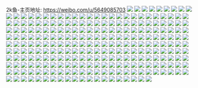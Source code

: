 2k鱼-主页地址: https://weibo.com/u/5649085703 
![](https://wx4.sinaimg.cn/mw2000/006aiZfxgy1h7aybmy08sj326v2x51ky.jpg) 
![](https://wx4.sinaimg.cn/mw2000/006aiZfxgy1h7aybnj7azj315a1j14k8.jpg) 
![](https://wx4.sinaimg.cn/mw2000/006aiZfxgy1h7ayblk66ij32cj34bkjm.jpg) 
![](https://wx4.sinaimg.cn/mw2000/006aiZfxgy1h7aybotwa8j32c0340qv6.jpg) 
![](https://wx4.sinaimg.cn/mw2000/006aiZfxly1h78baja8r1j32da35s1kx.jpg) 
![](https://wx4.sinaimg.cn/mw2000/006aiZfxly1h78bae1dnej32db35sqv7.jpg) 
![](https://wx4.sinaimg.cn/mw2000/006aiZfxly1h78bam7gtcj32c02c07wj.jpg) 
![](https://wx4.sinaimg.cn/mw2000/006aiZfxly1h78bay90n9j32db35sb2a.jpg) 
![](https://wx4.sinaimg.cn/mw2000/006aiZfxly1h78ba50yqvj32dc35s7wj.jpg) 
![](https://wx4.sinaimg.cn/mw2000/006aiZfxly1h78bav2wywj32dd35s1l0.jpg) 
![](https://wx4.sinaimg.cn/mw2000/006aiZfxly1h78bazgv4ij327l2y47wi.jpg) 
![](https://wx4.sinaimg.cn/mw2000/006aiZfxly1h78bapg7ahj328r2zrnlz.jpg) 
![](https://wx4.sinaimg.cn/mw2000/006aiZfxly1h78bb52apuj32632w57wh.jpg) 
![](https://wx4.sinaimg.cn/mw2000/006aiZfxgy1h4zi4ledtkj325g2vaqv7.jpg) 
![](https://wx4.sinaimg.cn/mw2000/006aiZfxgy1h4zi4my4x8j31ny280qv5.jpg) 
![](https://wx4.sinaimg.cn/mw2000/006aiZfxgy1h4zi4p9szjj32622w3x6q.jpg) 
![](https://wx4.sinaimg.cn/mw2000/006aiZfxgy1h4zi4r07lmj31mw26j4qq.jpg) 
![](https://wx4.sinaimg.cn/mw2000/006aiZfxgy1h4zi4siabrj32702yw7wi.jpg) 
![](https://wx4.sinaimg.cn/mw2000/006aiZfxgy1h4zi4u00zhj31x22k5qv5.jpg) 
![](https://wx4.sinaimg.cn/mw2000/006aiZfxgy1h4zi4irpm1j30wi17c4qp.jpg) 
![](https://wx4.sinaimg.cn/mw2000/006aiZfxgy1h4zi4vfdasj320c3404qq.jpg) 
![](https://wx4.sinaimg.cn/mw2000/006aiZfxgy1h4zi4x1yj1j32c0340kjm.jpg) 
![](https://wx4.sinaimg.cn/mw2000/006aiZfxgy1gyzwlhvjqsj326g2wle82.jpg) 
![](https://wx4.sinaimg.cn/mw2000/006aiZfxgy1gyxeo7tpcwj30wi1lse4f.jpg) 
![](https://wx4.sinaimg.cn/mw2000/006aiZfxgy1gyxeo9amlpj31o02yoqv5.jpg) 
![](https://wx4.sinaimg.cn/mw2000/006aiZfxgy1gyxeo71r7vj327y2ylb2c.jpg) 
![](https://wx4.sinaimg.cn/mw2000/006aiZfxgy1gy460zm7wzj32502uonpe.jpg) 
![](https://wx4.sinaimg.cn/mw2000/006aiZfxgy1gy460ydgbhj324u2uhe82.jpg) 
![](https://wx4.sinaimg.cn/mw2000/006aiZfxgy1gy461114rhj323m2su1ky.jpg) 
![](https://wx4.sinaimg.cn/mw2000/006aiZfxgy1gy4612lccqj332b32b1kz.jpg) 
![](https://wx4.sinaimg.cn/mw2000/006aiZfxgy1gtk6xgh4y1j61nz280qv502.jpg) 
![](https://wx4.sinaimg.cn/mw2000/006aiZfxgy1gtk6x5qa3sj61nt27rnpd02.jpg) 
![](https://wx4.sinaimg.cn/mw2000/006aiZfxgy1gt1imxoxa6j32ap32ab2b.jpg) 
![](https://wx4.sinaimg.cn/mw2000/006aiZfxgy1gt1io5va7fj32642w6x6s.jpg) 
![](https://wx4.sinaimg.cn/mw2000/006aiZfxgy1gt1ildgqwkj61nm27hx6p02.jpg) 
![](https://wx4.sinaimg.cn/mw2000/006aiZfxgy1gt1ip488vej32c0340u12.jpg) 
![](https://wx4.sinaimg.cn/mw2000/006aiZfxgy1gsz7ea8sdjj31nk27ex6p.jpg) 
![](https://wx4.sinaimg.cn/mw2000/006aiZfxgy1gswjtejcbvj329y29ye81.jpg) 
![](https://wx4.sinaimg.cn/mw2000/006aiZfxgy1gsw1bn7j83j3299296x6q.jpg) 
![](https://wx4.sinaimg.cn/mw2000/006aiZfxgy1gsw1bjii7gj32c02c0u0y.jpg) 
![](https://wx4.sinaimg.cn/mw2000/006aiZfxgy1gsw1du3tffj323t23thdt.jpg) 
![](https://wx4.sinaimg.cn/mw2000/006aiZfxgy1gsw1cbel74j333y2by7wj.jpg) 
![](https://wx4.sinaimg.cn/mw2000/006aiZfxgy1gsw1bv1yl8j32c0340qv6.jpg) 
![](https://wx4.sinaimg.cn/mw2000/006aiZfxgy1gsw1bfvnfoj31gc1gc4j9.jpg) 
![](https://wx4.sinaimg.cn/mw2000/006aiZfxgy1gswjt6v2z5j61o11o1b2902.jpg) 
![](https://wx4.sinaimg.cn/mw2000/006aiZfxgy1gswjwo04jmj32ac31skjm.jpg) 
![](https://wx4.sinaimg.cn/mw2000/006aiZfxgy1gstb4kvkpdj328j2zab2a.jpg) 
![](https://wx4.sinaimg.cn/mw2000/006aiZfxgy1gstb4mwuhxj32am31xu0y.jpg) 
![](https://wx4.sinaimg.cn/mw2000/006aiZfxgy1gstb4j3afnj323u35sb2a.jpg) 
![](https://wx4.sinaimg.cn/mw2000/006aiZfxgy1gstb4h9elgj32b33471kz.jpg) 
![](https://wx4.sinaimg.cn/mw2000/006aiZfxgy1gstb4opivgj327s2yd4qq.jpg) 
![](https://wx4.sinaimg.cn/mw2000/006aiZfxgy1gstb4qk8baj325t2vqe82.jpg) 
![](https://wx4.sinaimg.cn/mw2000/006aiZfxgy1gsm2e8zu6vj30sg16oh0r.jpg) 
![](https://wx4.sinaimg.cn/mw2000/006aiZfxgy1gsbv37f8loj31sc2dsx6p.jpg) 
![](https://wx4.sinaimg.cn/mw2000/006aiZfxgy1gry5p1sjp7j30u01407kb.jpg) 
![](https://wx4.sinaimg.cn/mw2000/006aiZfxgy1gry5p3oh98j30u013zqii.jpg) 
![](https://wx4.sinaimg.cn/mw2000/006aiZfxgy1gry5p6g57fj30u0140wt7.jpg) 
![](https://wx4.sinaimg.cn/mw2000/006aiZfxgy1grto2zidbij325x2vxu0y.jpg) 
![](https://wx4.sinaimg.cn/mw2000/006aiZfxgy1grto318fjsj31zk2ng1ky.jpg) 
![](https://wx4.sinaimg.cn/mw2000/006aiZfxgy1grto337pc1j31z22mrx6p.jpg) 
![](https://wx4.sinaimg.cn/mw2000/006aiZfxgy1grto34vl1ej329q30z1kz.jpg) 
![](https://wx4.sinaimg.cn/mw2000/006aiZfxgy1grr1fflzinj30rs15o1kx.jpg) 
![](https://wx4.sinaimg.cn/mw2000/006aiZfxgy1grr1f4jj8zj30rs15onmm.jpg) 
![](https://wx4.sinaimg.cn/mw2000/006aiZfxgy1grr1f1jwclj30rs15owyn.jpg) 
![](https://wx4.sinaimg.cn/mw2000/006aiZfxgy1grr1f2z784j60rs1jkqsv02.jpg) 
![](https://wx4.sinaimg.cn/mw2000/006aiZfxgy1grr1tsfbr9j30rs1jkhd4.jpg) 
![](https://wx4.sinaimg.cn/mw2000/006aiZfxgy1grr1fbcqi2j30rs1jkhcb.jpg) 
![](https://wx4.sinaimg.cn/mw2000/006aiZfxgy1grr1fhaw2tj30rs1hx7wh.jpg) 
![](https://wx4.sinaimg.cn/mw2000/006aiZfxgy1grr1fj1ocnj30rs1jlqv5.jpg) 
![](https://wx4.sinaimg.cn/mw2000/006aiZfxgy1grr1f99zsjj334033yqv8.jpg) 
![](https://wx4.sinaimg.cn/mw2000/006aiZfxly1grq3cc8r88j30u0141tkq.jpg) 
![](https://wx4.sinaimg.cn/mw2000/006aiZfxly1grq3cfue82j30u01404ap.jpg) 
![](https://wx4.sinaimg.cn/mw2000/006aiZfxly1grq3cd39gaj30u014014w.jpg) 
![](https://wx4.sinaimg.cn/mw2000/006aiZfxly1grq3cf8oz4j30u0141k27.jpg) 
![](https://wx4.sinaimg.cn/mw2000/006aiZfxly1grq3cdz9jxj60u0140tjp02.jpg) 
![](https://wx4.sinaimg.cn/mw2000/006aiZfxly1grq3ceo48vj30u0140qdz.jpg) 
![](https://wx4.sinaimg.cn/mw2000/006aiZfxly1grp4969n5yj32512uqqv5.jpg) 
![](https://wx4.sinaimg.cn/mw2000/006aiZfxly1grp499i3dtj31zl2nikjl.jpg) 
![](https://wx4.sinaimg.cn/mw2000/006aiZfxly1grp49ajygej31zx2odx6p.jpg) 
![](https://wx4.sinaimg.cn/mw2000/006aiZfxly1grp4987bmmj31xr2mqqv5.jpg) 
![](https://wx4.sinaimg.cn/mw2000/006aiZfxly1grp4978ltpj32202qokjl.jpg) 
![](https://wx4.sinaimg.cn/mw2000/006aiZfxly1grp49dl32zj32642w6u0x.jpg) 
![](https://wx4.sinaimg.cn/mw2000/006aiZfxly1grp494gpc2j32903001ky.jpg) 
![](https://wx4.sinaimg.cn/mw2000/006aiZfxly1grp492dhafj323d2shnpd.jpg) 
![](https://wx4.sinaimg.cn/mw2000/006aiZfxly1grp49bs18bj32au33zhdu.jpg) 
![](https://wx4.sinaimg.cn/mw2000/006aiZfxly1grnjz0814jj32c0340e83.jpg) 
![](https://wx4.sinaimg.cn/mw2000/006aiZfxly1grnk0bbj2kj32c0344qvf.jpg) 
![](https://wx4.sinaimg.cn/mw2000/006aiZfxly1grnjzfpui3j32c035hu16.jpg) 
![](https://wx4.sinaimg.cn/mw2000/006aiZfxly1grnjzh7wefj32682wanpe.jpg) 
![](https://wx4.sinaimg.cn/mw2000/006aiZfxly1grnjz4doytj324z2un1l5.jpg) 
![](https://wx4.sinaimg.cn/mw2000/006aiZfxly1grnjzbd6c4j32812yp4qz.jpg) 
![](https://wx4.sinaimg.cn/mw2000/006aiZfxly1grnjzs70tej62472tle8902.jpg) 
![](https://wx4.sinaimg.cn/mw2000/006aiZfxly1grnjzukjq5j31zt2nre88.jpg) 
![](https://wx4.sinaimg.cn/mw2000/006aiZfxly1grnjzilf98j31o028e1ky.jpg) 
![](https://wx4.sinaimg.cn/mw2000/006aiZfxgy1grfhvv4d04j325d2v61l0.jpg) 
![](https://wx4.sinaimg.cn/mw2000/006aiZfxgy1grfhvq86a7j62732xeqv802.jpg) 
![](https://wx4.sinaimg.cn/mw2000/006aiZfxgy1grfhvs3h0dj32113401ky.jpg) 
![](https://wx4.sinaimg.cn/mw2000/006aiZfxgy1grfhvnksrdj327x2yknpg.jpg) 
![](https://wx4.sinaimg.cn/mw2000/006aiZfxgy1gqyjpb5zlqj325k2veu0y.jpg) 
![](https://wx4.sinaimg.cn/mw2000/006aiZfxgy1gqyjp37fbej31o027znpd.jpg) 
![](https://wx4.sinaimg.cn/mw2000/006aiZfxgy1gqyjos4pesj31r0340npe.jpg) 
![](https://wx4.sinaimg.cn/mw2000/006aiZfxgy1gqyjp5nud9j31mr26i7wh.jpg) 
![](https://wx4.sinaimg.cn/mw2000/006aiZfxgy1gqyjpm1o04j31s035snpi.jpg) 
![](https://wx4.sinaimg.cn/mw2000/006aiZfxgy1gqyjp0k87uj33402gou10.jpg) 
![](https://wx4.sinaimg.cn/mw2000/006aiZfxgy1gqb6242n0kj323z2tb1ky.jpg) 
![](https://wx4.sinaimg.cn/mw2000/006aiZfxgy1gqb620unrtj328y2zxb2a.jpg) 
![](https://wx4.sinaimg.cn/mw2000/006aiZfxgy1gqb61z0v6tj32432tgnpd.jpg) 
![](https://wx4.sinaimg.cn/mw2000/006aiZfxgy1gqb61y2ib0j32462tkhdt.jpg) 
![](https://wx4.sinaimg.cn/mw2000/006aiZfxgy1gqb61vwssvj323v2t6x6p.jpg) 
![](https://wx4.sinaimg.cn/mw2000/006aiZfxgy1gqb61usm9jj329e30j4qq.jpg) 
![](https://wx4.sinaimg.cn/mw2000/006aiZfxgy1gqb622t9y9j32432tg1l5.jpg) 
![](https://wx4.sinaimg.cn/mw2000/006aiZfxgy1gqb61x56mbj32512uphdu.jpg) 
![](https://wx4.sinaimg.cn/mw2000/006aiZfxgy1gqb61zwh1sj326a2wdqv5.jpg) 
![](https://wx4.sinaimg.cn/mw2000/006aiZfxgy1gptvhcaa1sj32482tnx6q.jpg) 
![](https://wx4.sinaimg.cn/mw2000/006aiZfxgy1gptvgehhfgj326o2ww7wj.jpg) 
![](https://wx4.sinaimg.cn/mw2000/006aiZfxgy1gptvgs4aarj329n30ux6q.jpg) 
![](https://wx4.sinaimg.cn/mw2000/006aiZfxgy1gptvh15yumj32bn33khdv.jpg) 
![](https://wx4.sinaimg.cn/mw2000/006aiZfxgy1gptvgbd7lsj329930bx6w.jpg) 
![](https://wx4.sinaimg.cn/mw2000/006aiZfxgy1gptvgo2zkkj32bl340u0z.jpg) 
![](https://wx4.sinaimg.cn/mw2000/006aiZfxgy1gptvgix0ynj32c0340e84.jpg) 
![](https://wx4.sinaimg.cn/mw2000/006aiZfxgy1gptvfctk8lj32bk33h7wj.jpg) 
![](https://wx4.sinaimg.cn/mw2000/006aiZfxgy1gptvgw3cxvj32c03404qs.jpg) 
![](https://wx4.sinaimg.cn/mw2000/006aiZfxgy1gpsot7lid1j31nz22y1ky.jpg) 
![](https://wx4.sinaimg.cn/mw2000/006aiZfxgy1gpsota8jqwj31o0230x6p.jpg) 
![](https://wx4.sinaimg.cn/mw2000/006aiZfxgy1gpsot8r0bqj31o02307wi.jpg) 
![](https://wx4.sinaimg.cn/mw2000/006aiZfxgy1gpsot993x2j30wi14mx2g.jpg) 
![](https://wx4.sinaimg.cn/mw2000/006aiZfxly1go88gqilggj31nj27jhdt.jpg) 
![](https://wx4.sinaimg.cn/mw2000/006aiZfxly1go88h1nlo9j31nz27ynpd.jpg) 
![](https://wx4.sinaimg.cn/mw2000/006aiZfxly1go88gg323qj31ny27yhdt.jpg) 
![](https://wx4.sinaimg.cn/mw2000/006aiZfxly1go88gweyyij31o0280x6p.jpg) 
![](https://wx4.sinaimg.cn/mw2000/006aiZfxly1go88gi6av8j31ny27zhdt.jpg) 
![](https://wx4.sinaimg.cn/mw2000/006aiZfxly1go88g8ztetj316o1kw1kx.jpg) 
![](https://wx4.sinaimg.cn/mw2000/006aiZfxly1go88gnawwqj32c02c0kjm.jpg) 
![](https://wx4.sinaimg.cn/mw2000/006aiZfxly1go88hcfb7bj334033y4qs.jpg) 
![](https://wx4.sinaimg.cn/mw2000/006aiZfxly1go88g6fq20j32c0340e82.jpg) 
![](https://wx4.sinaimg.cn/mw2000/006aiZfxgy1go06ujkbktj31ue1ue4qp.jpg) 
![](https://wx4.sinaimg.cn/mw2000/006aiZfxgy1go06uljcf6j32by2byb2a.jpg) 
![](https://wx4.sinaimg.cn/mw2000/006aiZfxgy1go06uml91cj32802you0y.jpg) 
![](https://wx4.sinaimg.cn/mw2000/006aiZfxgy1go06unqcbzj31zv1zvwv1.jpg) 
![](https://wx4.sinaimg.cn/mw2000/006aiZfxly1gmc1rj97gjj30rs15nwsd.jpg) 
![](https://wx4.sinaimg.cn/mw2000/006aiZfxly1gm9k61a7inj32bz2bzb2a.jpg) 
![](https://wx4.sinaimg.cn/mw2000/006aiZfxly1gm9k5vgpxzj32ar2arnpd.jpg) 
![](https://wx4.sinaimg.cn/mw2000/006aiZfxly1gm9k5u3esmj32bx2bxe82.jpg) 
![](https://wx4.sinaimg.cn/mw2000/006aiZfxly1gm9k5xvy6yj3278278npd.jpg) 
![](https://wx4.sinaimg.cn/mw2000/006aiZfxly1gm9k5wovmrj31t72exhdt.jpg) 
![](https://wx4.sinaimg.cn/mw2000/006aiZfxly1gm9k62q006j33402c0qv6.jpg) 
![](https://wx4.sinaimg.cn/mw2000/006aiZfxly1gm9k647bm6j31na271kjl.jpg) 
![](https://wx4.sinaimg.cn/mw2000/006aiZfxly1gm9k5z21u3j31mv26hhdt.jpg) 
![](https://wx4.sinaimg.cn/mw2000/006aiZfxly1gm9k5sl0xcj31o0280u0x.jpg) 
![](https://wx4.sinaimg.cn/mw2000/006aiZfxgy1glzdaw3kmwj328b2z3npf.jpg) 
![](https://wx4.sinaimg.cn/mw2000/006aiZfxgy1glzdbys6dej32842yukjn.jpg) 
![](https://wx4.sinaimg.cn/mw2000/006aiZfxgy1glzdcmdg54j328g2z91kz.jpg) 
![](https://wx4.sinaimg.cn/mw2000/006aiZfxgy1glzdd49i44j326b2wfe82.jpg) 
![](https://wx4.sinaimg.cn/mw2000/006aiZfxly1glmg29f4sdj32c02c04qq.jpg) 
![](https://wx4.sinaimg.cn/mw2000/006aiZfxly1glmg64t5tlj328g28gqv5.jpg) 
![](https://wx4.sinaimg.cn/mw2000/006aiZfxly1glmg2ycwhqj32c02c0hdt.jpg) 
![](https://wx4.sinaimg.cn/mw2000/006aiZfxly1glmg1sq8t4j328z28zx6p.jpg) 
![](https://wx4.sinaimg.cn/mw2000/006aiZfxly1glmg3j8v1mj32ah2ahx6p.jpg) 
![](https://wx4.sinaimg.cn/mw2000/006aiZfxly1glmg43a5adj32c02c0hdu.jpg) 
![](https://wx4.sinaimg.cn/mw2000/006aiZfxly1glmg4wqqfej31kw1kw4qp.jpg) 
![](https://wx4.sinaimg.cn/mw2000/006aiZfxly1glmg3kqib6j30u00u075w.jpg) 
![](https://wx4.sinaimg.cn/mw2000/006aiZfxly1glmg4l3bo9j32c02c0b2a.jpg) 
![](https://wx4.sinaimg.cn/mw2000/006aiZfxly1glfjr2c61nj316o1kw1kx.jpg) 
![](https://wx4.sinaimg.cn/mw2000/006aiZfxly1glfjqzf66lj31o0280u0x.jpg) 
![](https://wx4.sinaimg.cn/mw2000/006aiZfxly1glfjr1fjzxj31o0280x6p.jpg) 
![](https://wx4.sinaimg.cn/mw2000/006aiZfxgy1gkx7txf8pvj31kw1kwkjl.jpg) 
![](https://wx4.sinaimg.cn/mw2000/006aiZfxgy1gkx7tvsa4nj30rs1bu7ju.jpg) 
![](https://wx4.sinaimg.cn/mw2000/006aiZfxly1gkt8jngtrtj31n01n0e81.jpg) 
![](https://wx4.sinaimg.cn/mw2000/006aiZfxly1gktiaslrqqj31o01o01kx.jpg) 
![](https://wx4.sinaimg.cn/mw2000/006aiZfxly1gktiaqqb88j31o01o01kx.jpg) 
![](https://wx4.sinaimg.cn/mw2000/006aiZfxly1gktiav00dgj31na1nae81.jpg) 
![](https://wx4.sinaimg.cn/mw2000/006aiZfxly1gigbcvmi3ij30rs15o14s.jpg) 
![](https://wx4.sinaimg.cn/mw2000/006aiZfxly1gigbcw0wdmj310s1d3du5.jpg) 
![](https://wx4.sinaimg.cn/mw2000/006aiZfxly1gigbcwlnqoj31561iwtmi.jpg) 
![](https://wx4.sinaimg.cn/mw2000/006aiZfxly1gigbcwzpx3j310z1dak8f.jpg) 
![](https://wx4.sinaimg.cn/mw2000/006aiZfxly1gigbcxf85dj314o1i8h2x.jpg) 
![](https://wx4.sinaimg.cn/mw2000/006aiZfxly1gigbcva330j30rs15o4cb.jpg) 
![](https://wx4.sinaimg.cn/mw2000/006aiZfxly1gi6qfe9o2vj30rs162dqh.jpg) 
![](https://wx4.sinaimg.cn/mw2000/006aiZfxly1gi6qfdjvphj32x526ve82.jpg) 
![](https://wx4.sinaimg.cn/mw2000/006aiZfxly1gi6qfetuxgj31571jrne5.jpg) 
![](https://wx4.sinaimg.cn/mw2000/006aiZfxly1gi6qfgjqddj32c0340x6p.jpg) 
![](https://wx4.sinaimg.cn/mw2000/006aiZfxly1gi6ej49qfwj315c1j57wh.jpg) 
![](https://wx4.sinaimg.cn/mw2000/006aiZfxly1gi6ej663f8j31541iu4qp.jpg) 
![](https://wx4.sinaimg.cn/mw2000/006aiZfxly1gi6ej7sad9j313r1h11kx.jpg) 
![](https://wx4.sinaimg.cn/mw2000/006aiZfxly1gi6ej8wbfrj312r1fnh7l.jpg) 
![](https://wx4.sinaimg.cn/mw2000/006aiZfxly1gi6ej9vivbj30z81az15n.jpg) 
![](https://wx4.sinaimg.cn/mw2000/006aiZfxly1gi6ejaq4bjj30zr1boqie.jpg) 
![](https://wx4.sinaimg.cn/mw2000/006aiZfxly1gi6ejc25xvj315x1jaqnn.jpg) 
![](https://wx4.sinaimg.cn/mw2000/006aiZfxly1gi6ej1to4dj32602w04qq.jpg) 
![](https://wx4.sinaimg.cn/mw2000/006aiZfxly1gi6ejdy1k2j32t023rb29.jpg) 
![](https://wx4.sinaimg.cn/mw2000/006aiZfxly1gi3gwoa9vyj316o1kwar8.jpg) 
![](https://wx4.sinaimg.cn/mw2000/006aiZfxly1gi3gwnok0zj315j1je4d7.jpg) 
![](https://wx4.sinaimg.cn/mw2000/006aiZfxly1gi3gwoox97j31351g7dr4.jpg) 
![](https://wx4.sinaimg.cn/mw2000/006aiZfxly1gi36q9bt9aj316o1kw7ng.jpg) 
![](https://wx4.sinaimg.cn/mw2000/006aiZfxly1gi36rk375pj316o1kwqmi.jpg) 
![](https://wx4.sinaimg.cn/mw2000/006aiZfxly1gi36smrfguj32c02c07wj.jpg) 
![](https://wx4.sinaimg.cn/mw2000/006aiZfxly1gi36ss75jpj31411hf4et.jpg) 
![](https://wx4.sinaimg.cn/mw2000/006aiZfxly1gi36rw7vr4j31361g8k82.jpg) 
![](https://wx4.sinaimg.cn/mw2000/006aiZfxly1gi36s0q37cj310m1cvamc.jpg) 
![](https://wx4.sinaimg.cn/mw2000/006aiZfxgy1ghex7gc522j316o1kwe5z.jpg) 
![](https://wx4.sinaimg.cn/mw2000/006aiZfxgy1ghex7gw8n1j316o1kwhc7.jpg) 
![](https://wx4.sinaimg.cn/mw2000/006aiZfxly1ghcb59jongj313a1gf4k0.jpg) 
![](https://wx4.sinaimg.cn/mw2000/006aiZfxly1ghcb5807gmj30rs1jkhbx.jpg) 
![](https://wx4.sinaimg.cn/mw2000/006aiZfxly1ghaaqjzx2tj31u62g8qv5.jpg) 
![](https://wx4.sinaimg.cn/mw2000/006aiZfxly1ghaar5ttw1j31tk2ffqv5.jpg) 
![](https://wx4.sinaimg.cn/mw2000/006aiZfxly1ghaar93kv5j32c02c07wi.jpg) 
![](https://wx4.sinaimg.cn/mw2000/006aiZfxgy1ggplv4t1qzj30rs1jk1kx.jpg) 
![](https://wx4.sinaimg.cn/mw2000/006aiZfxgy1ggplv5zm6kj30rs1jk1kx.jpg) 
![](https://wx4.sinaimg.cn/mw2000/006aiZfxgy1ggplv6in10j30rs1g7nmw.jpg) 
![](https://wx4.sinaimg.cn/mw2000/006aiZfxgy1ggplv70pc8j30rs1cm4qp.jpg) 
![](https://wx4.sinaimg.cn/mw2000/006aiZfxgy1ggplv4058ej30rs1mb1kx.jpg) 
![](https://wx4.sinaimg.cn/mw2000/006aiZfxgy1ggplv7o3i9j30rs1jk1kx.jpg) 
![](https://wx4.sinaimg.cn/mw2000/006aiZfxgy1ggplv8k6s3j30rs1jk1kx.jpg) 
![](https://wx4.sinaimg.cn/mw2000/006aiZfxgy1ggplv95jy1j30rs1jk1k1.jpg) 
![](https://wx4.sinaimg.cn/mw2000/006aiZfxgy1ggplv9nxnij30rs1jkx39.jpg) 
![](https://wx4.sinaimg.cn/mw2000/006aiZfxly1gg4wbsj7cij31qs1qsx4o.jpg) 
![](https://wx4.sinaimg.cn/mw2000/006aiZfxgy1gg2kioyz12j315t15t4jb.jpg) 
![](https://wx4.sinaimg.cn/mw2000/006aiZfxgy1gg2kiq17q0j316o16otxf.jpg) 
![](https://wx4.sinaimg.cn/mw2000/006aiZfxgy1gg2kipi1qij316d16dhb2.jpg) 
![](https://wx4.sinaimg.cn/mw2000/006aiZfxgy1gg2kio11zvj316o16mb29.jpg) 
![](https://wx4.sinaimg.cn/mw2000/006aiZfxly1gfijanewzoj32732737wi.jpg) 
![](https://wx4.sinaimg.cn/mw2000/006aiZfxly1gfijaoidnyj329u29u4qq.jpg) 
![](https://wx4.sinaimg.cn/mw2000/006aiZfxly1gfijaloye6j329z29z7wi.jpg) 
![](https://wx4.sinaimg.cn/mw2000/006aiZfxly1gfijaph66dj322i2rdu0x.jpg) 
![](https://wx4.sinaimg.cn/mw2000/006aiZfxgy1gej4r7yi6pj323e23e1ky.jpg) 
![](https://wx4.sinaimg.cn/mw2000/006aiZfxgy1gej4r6vc56j320h20hu0x.jpg) 
![](https://wx4.sinaimg.cn/mw2000/006aiZfxgy1gej4r8zyd9j327y27y4qq.jpg) 
![](https://wx4.sinaimg.cn/mw2000/006aiZfxgy1gej4r5qdq5j3262262kjl.jpg) 
![](https://wx4.sinaimg.cn/mw2000/006aiZfxgy1gefdkx0nzfj32582587wj.jpg) 
![](https://wx4.sinaimg.cn/mw2000/006aiZfxgy1gefdkyfyzej328t28t1kz.jpg) 
![](https://wx4.sinaimg.cn/mw2000/006aiZfxgy1gefdkvmeysj32c02c04qr.jpg) 
![](https://wx4.sinaimg.cn/mw2000/006aiZfxgy1gefdlvim85j32a02a0hdv.jpg) 
![](https://wx4.sinaimg.cn/mw2000/006aiZfxly1ge7egr74kuj31o0280qv5.jpg) 
![](https://wx4.sinaimg.cn/mw2000/006aiZfxly1ge7ego3t9pj31o0280hdt.jpg) 
![](https://wx4.sinaimg.cn/mw2000/006aiZfxly1ge7eguas0tj31o0280npd.jpg) 
![](https://wx4.sinaimg.cn/mw2000/006aiZfxgy1gdvd9q37vqj31wa2dce81.jpg) 
![](https://wx4.sinaimg.cn/mw2000/006aiZfxly1gdonuty4k6j31n71n77wh.jpg) 
![](https://wx4.sinaimg.cn/mw2000/006aiZfxly1gdonux2k7kj32c02c0u0y.jpg) 
![](https://wx4.sinaimg.cn/mw2000/006aiZfxly1gdonuyhfpjj32c02c07wi.jpg) 
![](https://wx4.sinaimg.cn/mw2000/006aiZfxly1gdonuzr2dwj328o28n7wi.jpg) 
![](https://wx4.sinaimg.cn/mw2000/006aiZfxly1gdmi3jbu7qj31um1uc1ky.jpg) 
![](https://wx4.sinaimg.cn/mw2000/006aiZfxly1gdmi3hpmtcj31xu1xu7wi.jpg) 
![](https://wx4.sinaimg.cn/mw2000/006aiZfxly1gdmi3ksygoj31sg1sgqv5.jpg) 
![](https://wx4.sinaimg.cn/mw2000/006aiZfxly1gdmi3nsj6tj3240240u0y.jpg) 
![](https://wx4.sinaimg.cn/mw2000/006aiZfxly1gdjxhjsb0dj31n426t1ky.jpg) 
![](https://wx4.sinaimg.cn/mw2000/006aiZfxly1gdjxteuh8yj31u72g9b2a.jpg) 
![](https://wx4.sinaimg.cn/mw2000/006aiZfxly1gdjxthnlaij31sk2e24qr.jpg) 
![](https://wx4.sinaimg.cn/mw2000/006aiZfxly1gdjxtjo02dj31mq26cu0x.jpg) 
![](https://wx4.sinaimg.cn/mw2000/006aiZfxly1gdjxtlwootj31v72hnqv6.jpg) 
![](https://wx4.sinaimg.cn/mw2000/006aiZfxly1gdjxtoblhlj31to2fk4qr.jpg) 
![](https://wx4.sinaimg.cn/mw2000/006aiZfxly1gc7syypp1sj31o01o01kx.jpg) 
![](https://wx4.sinaimg.cn/mw2000/006aiZfxly1gc7syzdd9rj31o01o0kdg.jpg) 
![](https://wx4.sinaimg.cn/mw2000/006aiZfxly1gc7syxrqbjj31o01o01kx.jpg) 
![](https://wx4.sinaimg.cn/mw2000/006aiZfxly1g0wv8jhq0cj324a24ekjp.jpg) 
